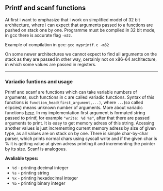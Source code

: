 ## Printf and scanf functions


At first i want to emphasize that i work on simplified model of 32 bit architecture, where i can expect that arguments passed to a functions are pushed on stack one by one. Programme must be compiled in 32 bit mode, in gcc there is accurate flag `-m32`.

   Example of compilation in gcc: `gcc myprintf.c -m32`

On some newer architectures we cannot expect to find all arguments on the stack as they are passed in other way, certainly not on x86-64 architecture, in which some values are passed in registers.

<hr>

### Variadic funtions and usage

Printf and scanf are functions which can take variable numbers of arguments, such functions in c are called variadic functions. Syntax of this functions is `function_head(first_argument,...)`, where `...`(so called elipsies) means unknown number of arguments. More about variadic functions [here](https://www.thegeekstuff.com/2017/05/c-variadic-functions/). In my implementation first argument is formated string passed to printf, for example `"write: %d %s"`, after that there are passed arguments to print. It is easy to get memory adress of this string. Acessing another values is just incrementing current memory adress by size of given type, as all values are on stack on by one. There is simple char-by-char parser, which prints normal chars using syscall write and if the given char is % it is getting value at given adress printing it and incrementing the pointer by its size. Scanf is analogous.

**Avaliable types:**
   * `%d` - printing decimal integer
   * `%s` - printing string
   * `%x` - printing hexadecimal integer
   * `%b` - printing binary integer
